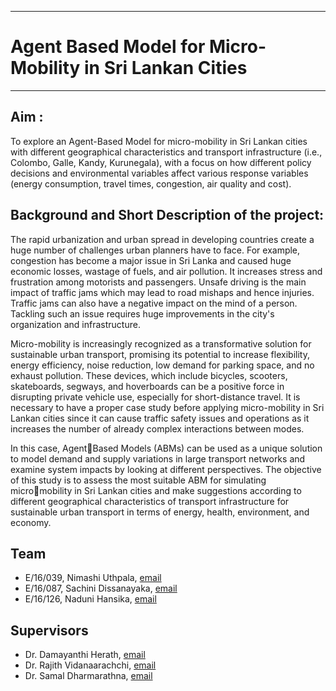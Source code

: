 ___
# Agent Based Model for Micro-Mobility in Sri Lankan Cities
___
## Aim :
To explore an Agent-Based Model for micro-mobility in Sri Lankan cities with different 
geographical characteristics and transport infrastructure (i.e., Colombo, Galle, Kandy, 
Kurunegala), with a focus on how different policy decisions and environmental variables affect 
various response variables (energy consumption, travel times, congestion, air quality and cost).

## Background and Short Description of the project:
The rapid urbanization and urban spread in developing countries create a huge number of 
challenges urban planners have to face. For example, congestion has become a major issue in Sri 
Lanka and caused huge economic losses, wastage of fuels, and air pollution. It increases stress and 
frustration among motorists and passengers. Unsafe driving is the main impact of traffic jams 
which may lead to road mishaps and hence injuries. Traffic jams can also have a negative impact 
on the mind of a person. Tackling such an issue requires huge improvements in the city's 
organization and infrastructure. 

Micro-mobility is increasingly recognized as a transformative solution for sustainable 
urban transport, promising its potential to increase flexibility, energy efficiency, noise reduction, 
low demand for parking space, and no exhaust pollution. These devices, which include bicycles, 
scooters, skateboards, segways, and hoverboards can be a positive force in disrupting private 
vehicle use, especially for short-distance travel. It is necessary to have a proper case study before 
applying micro-mobility in Sri Lankan cities since it can cause traffic safety issues and operations 
as it increases the number of already complex interactions between modes. 

In this case, AgentBased Models (ABMs) can be used as a unique solution to model demand and supply variations in large transport networks and examine system impacts by looking at different perspectives.
The objective of this study is to assess the most suitable ABM for simulating micromobility in Sri Lankan cities and make suggestions according to different geographical 
characteristics of transport infrastructure for sustainable urban transport in terms of energy, health, 
environment, and economy.

## Team

- E/16/039, Nimashi Uthpala, [email](mailto:e16039@eng.pdn.ac.lk)
- E/16/087, Sachini Dissanayaka, [email](mailto:e16087@eng.pdn.ac.lk)
- E/16/126, Naduni Hansika, [email](mailto:e16126@eng.pdn.ac.lk)

## Supervisors

- Dr. Damayanthi Herath, [email](mailto:damayanthiherath@eng.pdn.ac.lk)
- Dr. Rajith Vidanaarachchi, [email](mailto:rajith.vidanaarachchi@unimelb.edu.au)
-	Dr. Samal Dharmarathna, [email](mailto:samal@eng.pdn.ac.lk)
